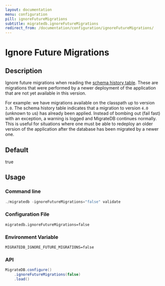 ```yaml
---
layout: documentation
menu: configuration
pill: ignoreFutureMigrations
subtitle: migratedb.ignoreFutureMigrations
redirect_from: /documentation/configuration/ignoreFutureMigrations/
---
```


# Ignore Future Migrations

## Description

Ignore future migrations when reading
the [schema history table](/migratedb/documentation/concepts/migrations#schema-history-table). These are migrations that were
performed by a newer deployment of the application that are not yet available in this version.

For example: we have migrations available on the classpath up to version `3.0`. The schema history table indicates that
a migration to version `4.0` (unknown to us) has already been applied. Instead of bombing out (fail fast) with an
exception, a warning is logged and MigrateDB continues normally. This is useful for situations where one must be able to
redeploy an older version of the application after the database has been migrated by a newer one.

## Default

true

## Usage

### Command line

```powershell
./migratedb -ignoreFutureMigrations="false" validate
```

### Configuration File

```properties
migratedb.ignoreFutureMigrations=false
```

### Environment Variable

```properties
MIGRATEDB_IGNORE_FUTURE_MIGRATIONS=false
```

### API

```java
MigrateDB.configure()
    .ignoreFutureMigrations(false)
    .load()
```
